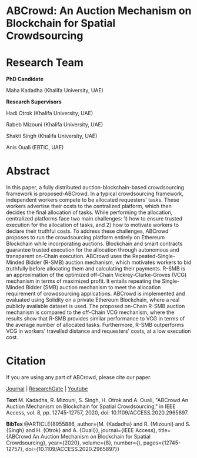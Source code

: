 # ABCrowd: An Auction Mechanism on Blockchain for Spatial Crowdsourcing


# Research Team
<b>PhD Candidate</b>

Maha Kadadha (Khalifa University, UAE) 

<b>Research Supervisors</b>

Hadi Otrok (Khalifa University, UAE)

Rabeb Mizouni (Khalifa University, UAE)

Shakti Singh (Khalifa University, UAE)

Anis Ouali (EBTIC, UAE)

# Abstract
In this paper, a fully distributed auction-blockchain-based crowdsourcing framework is proposed-ABCrowd. In a typical crowdsourcing framework, independent workers compete to be allocated requesters' tasks. These workers advertise their costs to the centralized platform, which then decides the final allocation of tasks. While performing the allocation, centralized platforms face two main challenges: 1) how to ensure trusted execution for the allocation of tasks, and 2) how to motivate workers to declare their truthful costs. To address these challenges, ABCrowd proposes to run the crowdsourcing platform entirely on Ethereum Blockchain while incorporating auctions. Blockchain and smart contracts guarantee trusted execution for the allocation through autonomous and transparent on-Chain execution. ABCrowd uses the Repeated-Single-Minded Bidder (R-SMB) auction mechanism, which motivates workers to bid truthfully before allocating them and calculating their payments. R-SMB is an approximation of the optimized off-Chain Vickrey-Clarke-Groves (VCG) mechanism in terms of maximized profit. It entails repeating the Single-Minded Bidder (SMB) auction mechanism to meet the allocation requirement of crowdsourcing applications. ABCrowd is implemented and evaluated using Solidity on a private Ethereum Blockchain, where a real publicly available dataset is used. The proposed on-Chain R-SMB auction mechanism is compared to the off-Chain VCG mechanism, where the results show that R-SMB provides similar performance to VCG in terms of the average number of allocated tasks. Furthermore, R-SMB outperforms VCG in workers' travelled distance and requesters' costs, at a low execution cost.

# Citation
If you are using any part of ABCrowd, please cite our paper.

<a href="https://ieeexplore.ieee.org/document/8955886">Journal</a> |
<a href="https://www.researchgate.net/publication/338523572_ABCrowd_An_Auction_Mechanism_on_Blockchain_for_Spatial_Crowdsourcing">ResearchGate</a> | <a href="https://www.youtube.com/watch?v=dtVfuHliFgU&t=12s">Youtube</a> 

<b> Text </b>
M. Kadadha, R. Mizouni, S. Singh, H. Otrok and A. Ouali, "ABCrowd An Auction Mechanism on Blockchain for Spatial Crowdsourcing," in IEEE Access, vol. 8, pp. 12745-12757, 2020, doi: 10.1109/ACCESS.2020.2965897.

<b> BibTex </b>
@ARTICLE{8955886,  author={M. {Kadadha} and R. {Mizouni} and S. {Singh} and H. {Otrok} and A. {Ouali}},  journal={IEEE Access},   title={ABCrowd An Auction Mechanism on Blockchain for Spatial Crowdsourcing},   year={2020},  volume={8},  number={},  pages={12745-12757},  doi={10.1109/ACCESS.2020.2965897}}
